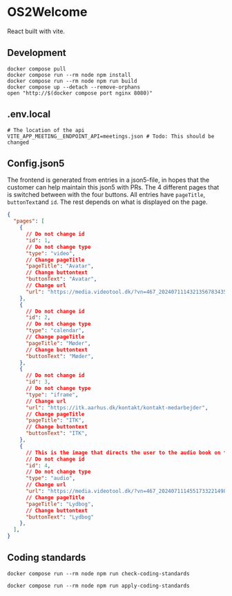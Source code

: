 # OS2Welcome 

React built with vite.

## Development

```shell
docker compose pull
docker compose run --rm node npm install
docker compose run --rm node npm run build
docker compose up --detach --remove-orphans
open "http://$(docker compose port nginx 8080)"
```

## .env.local

```shell
# The location of the api
VITE_APP_MEETING__ENDPOINT_API=meetings.json # Todo: This should be changed
```

## Config.json5

The frontend is generated from entries in a json5-file, in hopes that the customer can help maintain this json5 with PRs.
The 4 different pages that is switched between with the four buttons. All entries have ```pageTitle```, ```buttonText```and ```id```. The rest depends on what is displayed on the page.

```json
{
  "pages": [ 
    {
      // Do not change id
      "id": 1,
      // Do not change type
      "type": "video",
      // Change pageTitle
      "pageTitle": "Avatar",
      // Change buttontext
      "buttonText": "Avatar",
      // Change url
      "url": "https://media.videotool.dk/?vn=467_2024071114321356783435329104",
    },
    {
      // Do not change id
      "id": 2,
      // Do not change type
      "type": "calendar",
      // Change pageTitle
      "pageTitle": "Møder",
      // Change buttontext
      "buttonText": "Møder",
    },
    {
      // Do not change id
      "id": 3,
      // Do not change type
      "type": "iframe",
      // Change url
      "url": "https://itk.aarhus.dk/kontakt/kontakt-medarbejder",
      // Change pageTitle
      "pageTitle": "ITK",
      // Change buttontext
      "buttonText": "ITK",
    },
    {
      // This is the image that directs the user to the audio book on the wall
      // Do not change id
      "id": 4,
      // Do not change type
      "type": "audio",
      // Change url
      "url": "https://media.videotool.dk/?vn=467_2024071114551733221498156038",
      // Change pageTitle
      "pageTitle": "Lydbog",
      // Change buttontext
      "buttonText": "Lydbog"
    },
  ],
}
```

## Coding standards

```shell
docker compose run --rm node npm run check-coding-standards
```

```shell
docker compose run --rm node npm run apply-coding-standards
```